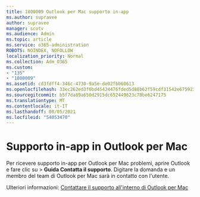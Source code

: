 ```yaml
---
title: 1800009 Outlook per Mac supporto in-app
ms.author: supravee
author: supravee
manager: scotv
ms.audience: Admin
ms.topic: article
ms.service: o365-administration
ROBOTS: NOINDEX, NOFOLLOW
localization_priority: Normal
ms.collection: Adm_O365
ms.custom:
- "135"
- "1800009"
ms.assetid: cd3fdff4-346c-4730-9a5e-de02fbb60613
ms.openlocfilehash: 33ec262ed3f6bd45424476fded5d88b62f59cdf31542e675923a030f1d6b8fa0
ms.sourcegitcommit: b5f7da89a650d2915dc652449623c78be6247175
ms.translationtype: MT
ms.contentlocale: it-IT
ms.lasthandoff: 08/05/2021
ms.locfileid: "54053470"
---
```

# <a name="in-app-support-in-outlook-for-mac"></a>Supporto in-app in Outlook per Mac

Per ricevere supporto in-app per Outlook per Mac problemi, aprire Outlook  e fare clic su \> **Guida Contatta il supporto**. Digitare la domanda e un membro del team di Outlook per Mac sarà in contatto con l'utente. 

Ulteriori informazioni: [Contattare il supporto all'interno di Outlook per Mac](https://support.office.com//article/d0410177-8e65-4487-93f7-206a3a3d71a8)
